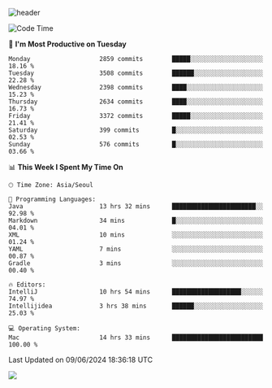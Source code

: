 ![header](https://capsule-render.vercel.app/api?type=Egg&color=timeAuto&height=300&section=header&text=PoPo&fontSize=90&animation=fadeIn)

  <!--START_SECTION:waka-->
![Code Time](http://img.shields.io/badge/Code%20Time-1%2C673%20hrs%2015%20mins-blue)

📅 **I'm Most Productive on Tuesday** 

```text
Monday                   2859 commits        █████░░░░░░░░░░░░░░░░░░░░   18.16 % 
Tuesday                  3508 commits        ██████░░░░░░░░░░░░░░░░░░░   22.28 % 
Wednesday                2398 commits        ████░░░░░░░░░░░░░░░░░░░░░   15.23 % 
Thursday                 2634 commits        ████░░░░░░░░░░░░░░░░░░░░░   16.73 % 
Friday                   3372 commits        █████░░░░░░░░░░░░░░░░░░░░   21.41 % 
Saturday                 399 commits         █░░░░░░░░░░░░░░░░░░░░░░░░   02.53 % 
Sunday                   576 commits         █░░░░░░░░░░░░░░░░░░░░░░░░   03.66 % 
```


📊 **This Week I Spent My Time On** 

```text
🕑︎ Time Zone: Asia/Seoul

💬 Programming Languages: 
Java                     13 hrs 32 mins      ███████████████████████░░   92.98 % 
Markdown                 34 mins             █░░░░░░░░░░░░░░░░░░░░░░░░   04.01 % 
XML                      10 mins             ░░░░░░░░░░░░░░░░░░░░░░░░░   01.24 % 
YAML                     7 mins              ░░░░░░░░░░░░░░░░░░░░░░░░░   00.87 % 
Gradle                   3 mins              ░░░░░░░░░░░░░░░░░░░░░░░░░   00.40 % 

🔥 Editors: 
IntelliJ                 10 hrs 54 mins      ███████████████████░░░░░░   74.97 % 
Intellijidea             3 hrs 38 mins       ██████░░░░░░░░░░░░░░░░░░░   25.03 % 

💻 Operating System: 
Mac                      14 hrs 33 mins      █████████████████████████   100.00 % 
```


 Last Updated on 09/06/2024 18:36:18 UTC
<!--END_SECTION:waka-->



<img src="https://capsule-render.vercel.app/api?type=Egg&color=timeAuto&height=300&section=footer&text=PoPo&fontSize=90&animation=fadeIn&reversal=true" />
